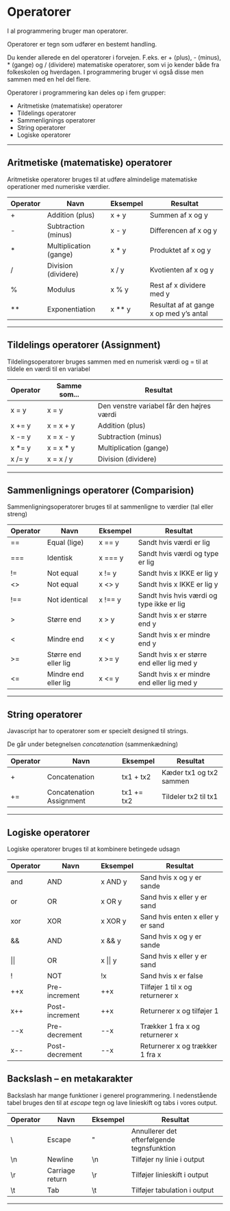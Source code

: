 # Operatorer
I al programmering bruger man operatorer.

Operatorer er tegn som udfører en bestemt handling. 

Du kender allerede en del operatorer i forvejen. F.eks. er + (plus), - (minus), * (gange) og / (dividere) matematiske operatorer, som vi jo kender både fra folkeskolen og hverdagen. I programmering bruger vi også disse men sammen med en hel del flere. 

Operatorer i programmering kan deles op i fem grupper:

* Aritmetiske (matematiske) operatorer
* Tildelings operatorer
* Sammenlignings operatorer
* String operatorer
* Logiske operatorer
___
## Aritmetiske (matematiske) operatorer

Aritmetiske operatorer bruges til at udføre almindelige matematiske operationer med numeriske værdier.

| Operator | Navn | Eksempel | Resultat         |
| -------- |------------------------|-----|-------------------|
| +  | Addition (plus)        | x + y  | Summen af x og y      |
| -  | Subtraction (minus)    | x - y  | Differencen af x og y |
| *  | Multiplication (gange) | x * y  | Produktet af x og y   |
| /  | Division (dividere)    | x / y  | Kvotienten af x og y  |
| %  | Modulus                | x % y  | Rest af x dividere med y |
| ** | Exponentiation         | x ** y | Resultat af at gange x op med y’s antal |
___
## Tildelings operatorer (Assignment)
Tildelingsoperatorer bruges sammen med en numerisk værdi og = til at tildele en værdi til en variabel

| Operator | Samme som... | Resultat         |
| ------ |------------------------|-------------------|
| x = y  | x = y        | Den venstre variabel får den højres værdi      |
| x += y | x = x + y    | Addition (plus) |
| x -= y | x = x - y    | Subtraction (minus) |
| x *= y | x = x * y    | Multiplication (gange) |
| x /= y | x = x / y    | Division (dividere) |
___
## Sammenlignings operatorer (Comparision)
Sammenligningsoperatorer bruges til at sammenligne to værdier 
(tal eller streng) 

| Operator | Navn | Eksempel | Resultat |
| ------ |--------------|--------|---------------|
| ==     | Equal (lige) | x == y | Sandt hvis værdi er lig |
| ===     | Identisk | x === y | Sandt hvis værdi og type er lig |
| !=     | Not equal | x != y | Sandt hvis x IKKE er lig y |
| <> | Not equal | x <> y | Sandt hvis x IKKE er lig y |
| !== | Not identical | x !== y | Sandt hvis hvis værdi og type ikke er lig |
| > | Større end | x > y | Sandt hvis x er større end y |
| < | Mindre end | x < y | Sandt hvis x er mindre end y |
| >= | Større end eller lig | x >= y | Sandt hvis x er større end eller lig med y |
| <= | Mindre end eller lig | x <= y | Sandt hvis x er mindre end eller lig med y |
___
## String operatorer
Javascript har to operatorer som er specielt designed til strings.

De går under betegnelsen *concatenation* (sammenkædning)

| Operator | Navn | Eksempel | Resultat |
| ------ |--------------|--------|---------------|
| +     | Concatenation | tx1 + tx2 | Kæder tx1 og tx2 sammen |
| +=     | Concatenation Assignment | tx1 += tx2 | Tildeler tx2 til tx1 |
___
## Logiske operatorer
Logiske operatorer bruges til at kombinere betingede udsagn

| Operator | Navn | Eksempel | Resultat |
| ------ |--------------|--------|---------------|
| and     | AND | x AND y | Sand hvis x og y er sande |
| or     | OR | x OR y | Sand hvis x eller y er sand |
| xor     | XOR | x XOR y | Sand hvis enten x eller y er sand |
| &&     | AND | x && y | Sand hvis x og y er sande |
| \|\|     | OR | x \|\| y | Sand hvis x eller y er sand |
| !     | NOT | !x | Sand hvis x er false |
| ++x     | Pre-increment | ++x | Tilføjer 1 til x og returnerer x |
| x++     | Post-increment | ++x | Returnerer x og tilføjer 1 |
| --x     | Pre-decrement | --x | Trækker 1 fra x og returnerer x |
| x--     | Post-decrement |--x | Returnerer x og trækker 1 fra x |
## Backslash – en metakarakter
Backslash har mange funktioner i generel programmering. I nedenstående tabel bruges den til at *escape* tegn og lave linieskift og tabs i vores output.

| Operator | Navn | Eksempel | Resultat |
| ------ |--------------|--------|---------------|
| \     | Escape | \" | Annullerer det efterfølgende tegnsfunktion |
| \n | Newline | \n | Tilføjer ny linie i output |
| \r | Carriage return | \r | Tilføjer linieskift i output |
| \t | Tab | \t | Tilføjer tabulation i output |
___
